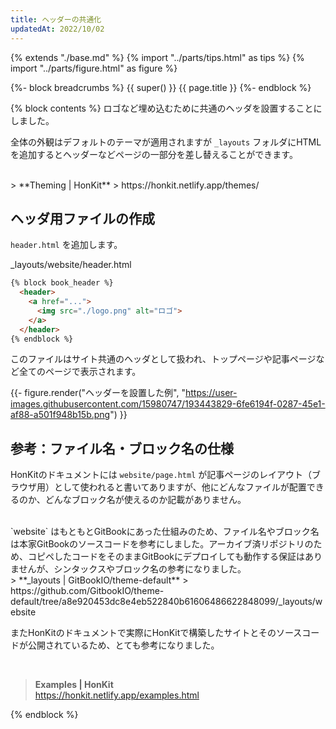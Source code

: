 ```yaml
---
title: ヘッダーの共通化
updatedAt: 2022/10/02
---
```


{% extends "./base.md" %}
{% import "../parts/tips.html" as tips %}
{% import "../parts/figure.html" as figure %}

{%- block breadcrumbs %}
  {{ super() }}
  <span>{{ page.title }}</span>
{%- endblock %}

{% block contents %}
ロゴなど埋め込むために共通のヘッダを設置することにしました。

全体の外観はデフォルトのテーマが適用されますが `_layouts` フォルダにHTMLを追加するとヘッダーなどページの一部分を差し替えることができます。

<br>
> **Theming | HonKit**  
> https://honkit.netlify.app/themes/
<br>

## ヘッダ用ファイルの作成

`header.html` を追加します。

<div class="code-title">_layouts/website/header.html</div>

```html
{% block book_header %}
  <header>
    <a href="...">
      <img src="./logo.png" alt="ロゴ">
    </a>
  </header>
{% endblock %}
```

このファイルはサイト共通のヘッダとして扱われ、トップページや記事ページなど全てのページで表示されます。

{{- figure.render("ヘッダーを設置した例", "https://user-images.githubusercontent.com/15980747/193443829-6fe6194f-0287-45e1-af88-a501f948b15b.png") }}

## 参考：ファイル名・ブロック名の仕様

HonKitのドキュメントには `website/page.html` が記事ページのレイアウト（ブラウザ用）として使われると書いてありますが、他にどんなファイルが配置できるのか、どんなブロック名が使えるのか記載がありません。

<br>
`website` はもともとGitBookにあった仕組みのため、ファイル名やブロック名は本家GitBookのソースコードを参考にしました。アーカイブ済リポジトリのため、コピペしたコードをそのままGitBookにデプロイしても動作する保証はありませんが、シンタックスやブロック名の参考になりました。


<br>
> **_layouts | GitBookIO/theme-default**  
> https://github.com/GitbookIO/theme-default/tree/a8e920453dc8e4eb522840b61606486622848099/_layouts/website
<br>


またHonKitのドキュメントで実際にHonKitで構築したサイトとそのソースコードが公開されているため、とても参考になりました。

<br>

> **Examples | HonKit**  
> https://honkit.netlify.app/examples.html

{% endblock %}
